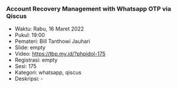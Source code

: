 ### Account Recovery Management with Whatsapp OTP via Qiscus

- Waktu: Rabu, 16 Maret 2022
- Pukul: 19:00
- Pemateri: Bill Tanthowi Jauhari
- Slide: empty
- Video: https://tbp.my.id/?phpidol-175
- Registrasi: empty
- Sesi: 175
- Kategori: whatsapp, qiscus
- Deskripsi: -
